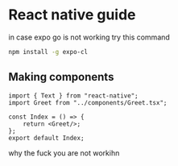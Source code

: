 # React native guide

in case expo go is not working try this command
```bash
npm install -g expo-cl 
```
## Making components

```tsx
import { Text } from "react-native";
import Greet from "../components/Greet.tsx";

const Index = () => {
    return <Greet/>;
};
export default Index;
```
why the fuck you are not workihn